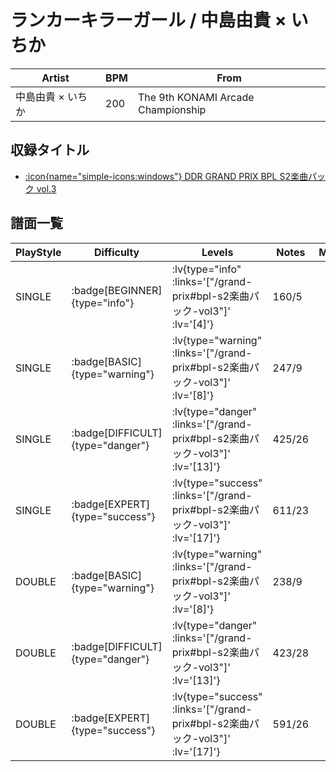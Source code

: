 # ランカーキラーガール / 中島由貴 × いちか

|Artist|BPM|From|
|------|---|----|
|中島由貴 × いちか|200|The 9th KONAMI Arcade Championship|

## 収録タイトル

- [ :icon{name="simple-icons:windows"} DDR GRAND PRIX BPL S2楽曲パック vol.3](/grand-prix#bpl-s2楽曲パック-vol3)

## 譜面一覧

|PlayStyle|Difficulty|Levels|Notes|Movie|
|---------|----------|------|-----|-----|
|SINGLE| :badge[BEGINNER]{type="info"} | :lv{type="info" :links='["/grand-prix#bpl-s2楽曲パック-vol3"]' :lv='[4]'} |160/5||
|SINGLE| :badge[BASIC]{type="warning"} | :lv{type="warning" :links='["/grand-prix#bpl-s2楽曲パック-vol3"]' :lv='[8]'} |247/9||
|SINGLE| :badge[DIFFICULT]{type="danger"} | :lv{type="danger" :links='["/grand-prix#bpl-s2楽曲パック-vol3"]' :lv='[13]'} |425/26||
|SINGLE| :badge[EXPERT]{type="success"} | :lv{type="success" :links='["/grand-prix#bpl-s2楽曲パック-vol3"]' :lv='[17]'} |611/23||
|DOUBLE| :badge[BASIC]{type="warning"} | :lv{type="warning" :links='["/grand-prix#bpl-s2楽曲パック-vol3"]' :lv='[8]'} |238/9||
|DOUBLE| :badge[DIFFICULT]{type="danger"} | :lv{type="danger" :links='["/grand-prix#bpl-s2楽曲パック-vol3"]' :lv='[13]'} |423/28||
|DOUBLE| :badge[EXPERT]{type="success"} | :lv{type="success" :links='["/grand-prix#bpl-s2楽曲パック-vol3"]' :lv='[17]'} |591/26||
